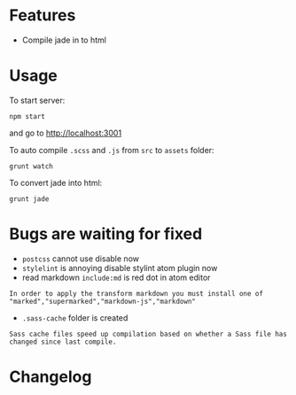 # Features
- Compile jade in to html

# Usage
To start server:
```
npm start
```
and go to [http://localhost:3001](http://localhost:3001)


To auto compile `.scss` and `.js` from `src` to `assets` folder:
```
grunt watch
```

To convert jade into html:
```
grunt jade
```

# Bugs are waiting for fixed
- `postcss` cannot use
	disable now
- `stylelint` is annoying
	disable stylint atom plugin now
- read markdown `include:md` is red dot in atom editor
```
In order to apply the transform markdown you must install one of "marked","supermarked","markdown-js","markdown"
```
- `.sass-cache` folder is created
```
Sass cache files speed up compilation based on whether a Sass file has changed since last compile.
```


# Changelog
